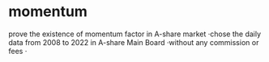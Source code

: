 # momentum
prove the existence of momentum factor in A-share market 
·chose the daily data from 2008 to 2022 in A-share Main Board 
·without any commission or fees
·
